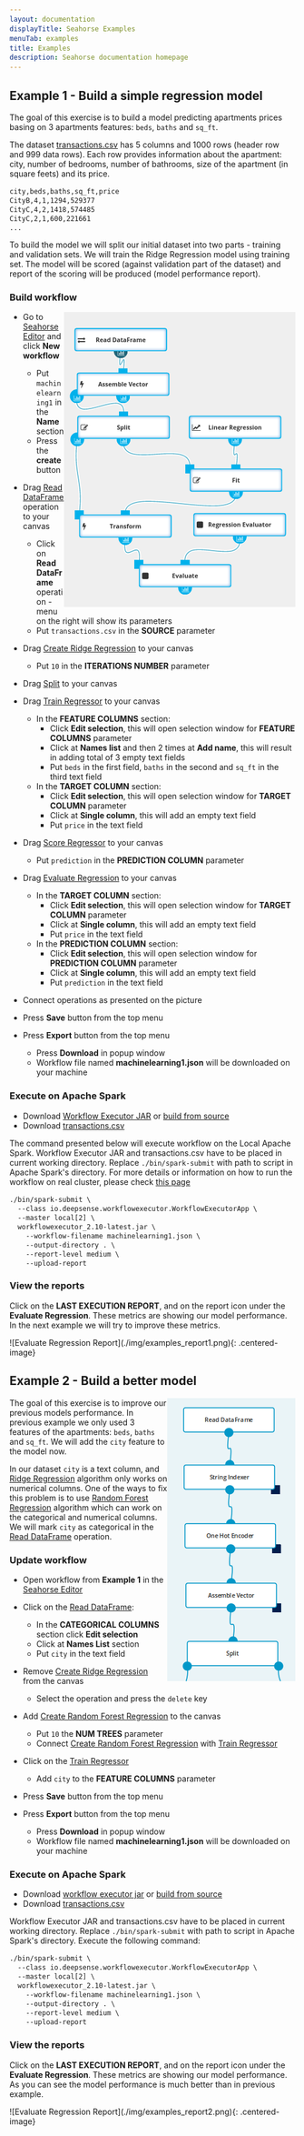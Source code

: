```yaml
---
layout: documentation
displayTitle: Seahorse Examples
menuTab: examples
title: Examples
description: Seahorse documentation homepage
---
```


## Example 1 - Build a simple regression model

The goal of this exercise is to build a model predicting apartments prices
basing on 3 apartments features:
<code>beds</code>, <code>baths</code> and <code>sq_ft</code>.

The dataset [transactions.csv](/_static/transactions.csv) has 5 columns and 1000 rows
(header row and 999 data rows).
Each row provides information about the apartment:
city, number of bedrooms, number of bathrooms, size of the apartment (in square feets) and its price.

    city,beds,baths,sq_ft,price
    CityB,4,1,1294,529377
    CityC,4,2,1418,574485
    CityC,2,1,600,221661
    ...

To build the model we will split our initial dataset
into two parts - training and validation sets. We will train the
Ridge Regression model using training set.
The model will be scored (against validation part of the dataset) and report of
the scoring will be produced (model performance report).

### Build workflow

<img style="float:right" src="./img/examples_workflow1.png" />

* Go to <a target="_blank" href="{{ site.SEAHORSE_EDITOR_ADDRESS }}">Seahorse Editor</a> and click **New workflow**
  * Put <code>machinelearning1</code> in the **Name** section
  * Press the **create** button

* Drag [Read DataFrame](operations/read_dataframe.html) operation
  to your canvas
  * Click on **Read DataFrame** operation - menu on the right will show its parameters
  * Put <code>transactions.csv</code> in the **SOURCE** parameter
* Drag [Create Ridge Regression](operations/create_ridge_regression.html) to your canvas
  * Put <code>10</code> in the **ITERATIONS NUMBER** parameter
* Drag [Split](operations/split.html) to your canvas
* Drag [Train Regressor](operations/train_regressor.html) to your canvas
  * In the **FEATURE COLUMNS** section:
    * Click **Edit selection**, this will open selection window for **FEATURE COLUMNS** parameter
    * Click at **Names list** and then 2 times at **Add name**, this will result in adding total of 3 empty text fields
    * Put <code>beds</code> in the first field, <code>baths</code> in the second and <code>sq_ft</code> in the third text field
  * In the **TARGET COLUMN** section:
    * Click **Edit selection**, this will open selection window for **TARGET COLUMN** parameter
    * Click at **Single column**, this will add an empty text field
    * Put <code>price</code> in the text field
* Drag [Score Regressor](operations/score_regressor.html) to your canvas
  * Put <code>prediction</code> in the **PREDICTION COLUMN** parameter
* Drag [Evaluate Regression](operations/evaluate_regression.html) to your canvas
  * In the **TARGET COLUMN** section:
    * Click **Edit selection**, this will open selection window for **TARGET COLUMN** parameter
    * Click at **Single column**, this will add an empty text field
    * Put <code>price</code> in the text field
  * In the **PREDICTION COLUMN** section:
    * Click **Edit selection**, this will open selection window for **PREDICTION COLUMN** parameter
    * Click at **Single column**, this will add an empty text field
    * Put <code>prediction</code> in the text field
* Connect operations as presented on the picture

* Press **Save** button from the top menu
* Press **Export** button from the top menu
    * Press **Download** in popup window
    * Workflow file named **machinelearning1.json** will be downloaded on your machine

### Execute on Apache Spark

* Download [Workflow Executor JAR](/downloads.html)
or [build from source]({{site.WORKFLOW_EXECUTOR_DOC_LINK}}#building-workflow-executor}})
* Download [transactions.csv](/_static/transactions.csv)

The command presented below will execute workflow on the Local Apache Spark.
Workflow Executor JAR and transactions.csv have to be placed in current working directory.
Replace `./bin/spark-submit` with path to script in Apache Spark's directory.
For more details or information on how to run the workflow on real cluster, please check
[this page](workflowexecutor.html#how-to-run-workflow-executor)

    ./bin/spark-submit \
      --class io.deepsense.workflowexecutor.WorkflowExecutorApp \
      --master local[2] \
      workflowexecutor_2.10-latest.jar \
        --workflow-filename machinelearning1.json \
        --output-directory . \
        --report-level medium \
        --upload-report

### View the reports

Click on the **LAST EXECUTION REPORT**, and on the report icon under the
**Evaluate Regression**. These metrics are showing our model performance.
In the next example we will try to improve these metrics.

<div class="centered-container" markdown="1">
  ![Evaluate Regression Report](./img/examples_report1.png){: .centered-image}
</div>

## Example 2 - Build a better model

<img style="float:right" src="./img/examples_workflow2.png" />

The goal of this exercise is to improve our previous models performance.
In previous example we only used 3 features of the apartments:
<code>beds</code>, <code>baths</code> and <code>sq_ft</code>.
We will add the <code>city</code> feature to the model now.

In our dataset <code>city</code> is a text column,
and [Ridge Regression](operations/create_ridge_regression.html)
algorithm only works on numerical columns.
One of the ways to fix this problem is to use
[Random Forest Regression](operations/create_random_forest_regression.html)
algorithm which can work on the categorical and
numerical columns. We will mark <code>city</code> as categorical in the [Read DataFrame](operations/read_dataframe.html) operation.

### Update workflow

* Open workflow from **Example 1** in the <a target="_blank" href="{{ site.SEAHORSE_EDITOR_ADDRESS }}">Seahorse Editor</a>
* Click on the [Read DataFrame](operations/read_dataframe.html):
  * In the **CATEGORICAL COLUMNS** section click **Edit selection**
  * Click at **Names List** section
  * Put <code>city</code> in the text field
* Remove [Create Ridge Regression](operations/create_ridge_regression.html) from the canvas
  * Select the operation and press the <code>delete</code> key
* Add [Create Random Forest Regression](operations/create_ridge_regression.html) to the canvas
  * Put <code>10</code> the **NUM TREES** parameter
  * Connect [Create Random Forest Regression](operations/create_ridge_regression.html)
  with [Train Regressor](operations/train_regressor.html)
* Click on the [Train Regressor](operations/train_regressor.html)
  * Add <code>city</code> to the **FEATURE COLUMNS** parameter

* Press **Save** button from the top menu
* Press **Export** button from the top menu
  * Press **Download** in popup window
  * Workflow file named **machinelearning1.json** will be downloaded on your machine

<div style="clear:both" />

### Execute on Apache Spark

* Download [workflow executor jar](/downloads.html)
or [build from source]({{workflowexecutor.html#building-workflow-executor}})
* Download [transactions.csv](/_static/transactions.csv)

Workflow Executor JAR and transactions.csv have to be placed in current working directory.
Replace `./bin/spark-submit` with path to script in Apache Spark's directory.
Execute the following command:

    ./bin/spark-submit \
      --class io.deepsense.workflowexecutor.WorkflowExecutorApp \
      --master local[2] \
      workflowexecutor_2.10-latest.jar \
        --workflow-filename machinelearning1.json \
        --output-directory . \
        --report-level medium \
        --upload-report

### View the reports

Click on the **LAST EXECUTION REPORT**, and on the report icon under the
**Evaluate Regression**. These metrics are showing our model performance.
As you can see the model performance is much better than in previous example.

<div class="centered-container" markdown="1">
  ![Evaluate Regression Report](./img/examples_report2.png){: .centered-image}
</div>
